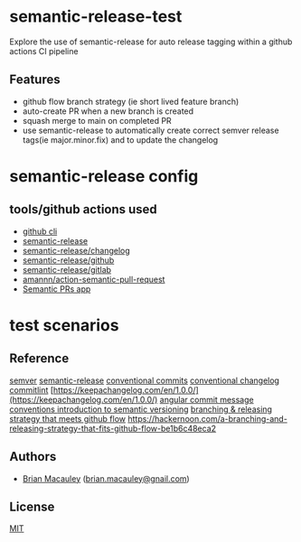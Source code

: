 # semantic-release-test
Explore the use of semantic-release for auto release tagging within a  github actions CI pipeline

## Features
- github flow branch strategy (ie short lived feature branch)
- auto-create PR when a new branch is created
- squash merge to main on completed PR
- use semantic-release to automatically create correct semver release tags(ie major.minor.fix) and to update the changelog


# semantic-release config





## tools/github actions used
- [github cli](https://cli.github.com/)
- [semantic-release](https://semantic-release.gitbook.io/semantic-release/)
- [semantic-release/changelog](https://github.com/semantic-release/changelog)
- [semantic-release/github](https://github.com/semantic-release/github)
- [semantic-release/gitlab](https://github.com/semantic-release/gitlab)
- [amannn/action-semantic-pull-request](https://github.com/amannn/action-semantic-pull-request)
- [Semantic PRs app](https://github.com/Ezard/semantic-prs)



# test scenarios



## Reference
[semver](https://semver.org/)
[semantic-release](https://github.com/semantic-release/semantic-release)
[conventional commits](https://www.conventionalcommits.org/en/v1.0.0/)
[conventional changelog](https://github.com/conventional-changelog)
[commitlint](https://github.com/conventional-changelog/commitlint)
[]()
[https://keepachangelog.com/en/1.0.0/](https://keepachangelog.com/en/1.0.0/)
[angular commit message conventions ](https://github.com/angular/angular/blob/main/CONTRIBUTING.md)
[introduction to semantic versioning](https://www.geeksforgeeks.org/introduction-semantic-versioning/)
[branching & releasing strategy that meets github flow](https://medium.com/hackernoon/a-branching-and-releasing-strategy-that-fits-github-flow-be1b6c48eca2)
https://hackernoon.com/a-branching-and-releasing-strategy-that-fits-github-flow-be1b6c48eca2


## Authors
* [Brian Macauley](https://github.com/bmacauley) (<brian.macauley@gnail.com>)

## License
[MIT](/LICENSE)